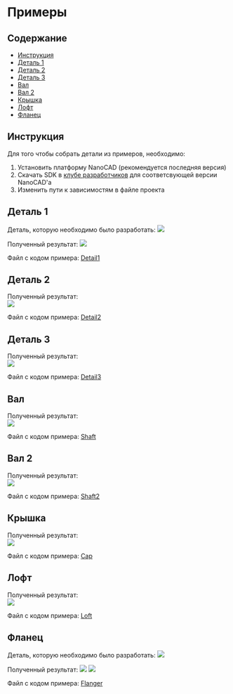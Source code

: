 # Примеры

## Содержание <br>
- [Инструкция](#инструкция)
- [Деталь 1](#деталь-1)
- [Деталь 2](#деталь-2)
- [Деталь 3](#деталь-3)
- [Вал](#вал)
- [Вал 2](#вал-2)
- [Крышка](#крышка)
- [Лофт](#лофт)
- [Фланец](#фланец)

## Инструкция <br>
Для того чтобы собрать детали из примеров, необходимо:
1. Установить платформу NanoCAD (рекомендуется последняя версия)
2. Скачать SDK в [клубе разработчиков](https://developer.nanocad.ru) для соответсвующей версии NanoCAD'a
3. Изменить пути к зависимостям в файле проекта  

## Деталь 1 <br>
Деталь, которую необходимо было разработать:
![](Img-Detail/Detail1-scketch.jpg)

Полученный результат:
![](Img-Detail/Detail1.jpg)

Файл с кодом примера: [Detail1](./Detail1)


## Деталь 2 <br>
Полученный результат:<br>
![](Img-Detail/Detail2.jpg)

Файл с кодом примера: [Detail2](./Detail2)


## Деталь 3

Полученный результат:<br>
![](Img-Detail/Detail3.jpg)

Файл с кодом примера: [Detail3](./Detail3)


## Вал 

Полученный результат:<br>
![](Img-Detail/Shaft.jpg)

Файл с кодом примера: [Shaft](./Shaft)


## Вал 2

Полученный результат:<br>
![](Img-Detail/Shaft2.jpg)

Файл с кодом примера: [Shaft2](./Shaft2)


## Крышка 

Полученный результат:<br>
![](Img-Detail/Cap.jpg)

Файл с кодом примера: [Cap](./Cap)


## Лофт

Полученный результат:<br>
![](Img-Detail/Loft.png)

Файл с кодом примера: [Loft](./Loft)


## Фланец

Деталь, которую необходимо было разработать:
![](Img-Detail/Flanger.jpg)

Полученный результат:
![](Img-Detail/Flanger1.png)
![](Img-Detail/Flanger2.png)

Файл с кодом примера: [Flanger](./Flanger)
